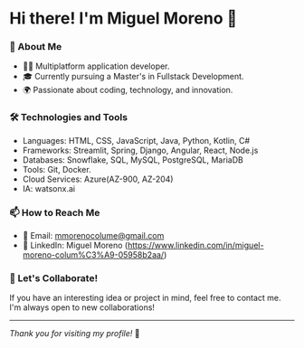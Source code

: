 # Hi there! I'm Miguel Moreno 👋

### 🚀 About Me
- 👨‍💻 Multiplatform application developer.
- 🎓 Currently pursuing a Master's in Fullstack Development.
- 🌍 Passionate about coding, technology, and innovation.

### 🛠️ Technologies and Tools
- Languages: HTML, CSS, JavaScript, Java, Python, Kotlin, C#
- Frameworks: Streamlit, Spring, Django, Angular, React, Node.js
- Databases: Snowflake, SQL, MySQL, PostgreSQL, MariaDB
- Tools: Git, Docker.
- Cloud Services: Azure(AZ-900, AZ-204)
- IA: watsonx.ai

### 📫 How to Reach Me
- 📧 Email: mmorenocolume@gmail.com
- 💼 LinkedIn: Miguel Moreno (https://www.linkedin.com/in/miguel-moreno-colum%C3%A9-05958b2aa/)

### 🤝 Let's Collaborate!
If you have an interesting idea or project in mind, feel free to contact me. I'm always open to new collaborations!

---

_Thank you for visiting my profile!_ 🌟

